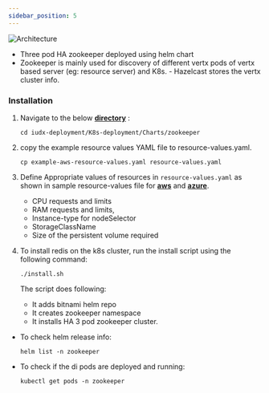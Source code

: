 ```yaml
---
sidebar_position: 5
---
```


<div class="img_background">
<div style={{textAlign: 'center'}}>

![Architecture](https://docs.assets.dataforpublicgood.org.in/IUDX-resources/zookeeper.png)
</div>
</div>


- Three pod HA zookeeper deployed using helm chart 
- Zookeeper is mainly used for discovery of different vertx pods of vertx based server (eg: resource server) and K8s. - Hazelcast stores the vertx cluster info.


### Installation

1. Navigate to the below **[directory](https://github.com/datakaveri/iudx-deployment/tree/5.0.0/K8s-deployment/Charts/zookeeper)** :

    ```
    cd iudx-deployment/K8s-deployment/Charts/zookeeper
    ```
2. copy the example resource values YAML file to resource-values.yaml.
    
    ```
    cp example-aws-resource-values.yaml resource-values.yaml
    ```

3. Define Appropriate values of resources in `resource-values.yaml` as shown in sample resource-values file for **[aws](https://github.com/datakaveri/iudx-deployment/blob/5.0.0/K8s-deployment/Charts/zookeeper/example-aws-resource-values.yaml)** and **[azure](https://github.com/datakaveri/iudx-deployment/blob/5.0.0/K8s-deployment/Charts/zookeeper/example-azure-resource-values.yaml)**.
    
    - CPU requests and limits
    - RAM requests and limits, 
    - Instance-type for nodeSelector
    - StorageClassName
    - Size of the persistent volume required 

4. To install redis on the k8s cluster, run the install script using the following command: 

    ```
    ./install.sh
    ```
    The script does following:
    - It adds bitnami helm repo
    - It creates zookeeper namespace
    - It installs HA 3 pod zookeeper cluster.

- To check helm release info: 
    ```
    helm list -n zookeeper
    ```
- To check if the di pods are deployed and running: 
    ```
    kubectl get pods -n zookeeper
    ```

